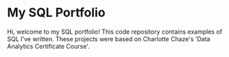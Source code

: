 # My SQL Portfolio
Hi, welcome to my SQL portfolio! This code repository contains examples of SQL I've written. These projects were based on Charlotte Chaze's 'Data Analytics Certificate Course'.
